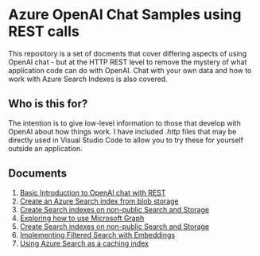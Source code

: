 # Azure OpenAI Chat Samples using REST calls
This repository is a set of docments that cover differing aspects of using OpenAI chat - but at the HTTP REST level to remove the mystery of what application code can do with OpenAI. Chat with your own data and how to work with Azure Search Indexes is also covered.

## Who is this for?
The intention is to give low-level information to those that develop with OpenAI about how things work. I have included *.http* files that may be directly used in Visual Studio Code to allow you to try these for yourself outside an application.

## Documents

1. [Basic Introduction to OpenAI chat with REST](./intro.md)
2. [Create an Azure Search index from blob storage](/.create-search-index.md)
3. [Create Search indexes on non-public Search and Storage](./create-private-search-index.md)
4. [Exploring how to use Microsoft Graph](./ad-graph-rest.md)
5. [Create Search indexes on non-public Search and Storage](./create-private-search-index.md)
6. [Implementing Filtered Search with Embeddings](./filtered-search-with-embeddings.md)
7. [Using Azure Search as a caching index](./caching-index.md)
   


